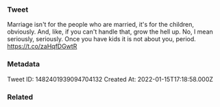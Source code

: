 ### Tweet
Marriage isn't for the people who are married, it's for the children, obviously. And, like, if you can't handle that, grow the hell up. No, I mean seriously, seriously. Once you have kids it is not about you, period. https://t.co/zaHqfDGwtR

### Metadata
Tweet ID: 1482401939094704132
Created At: 2022-01-15T17:18:58.000Z

### Related

